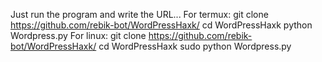 Just run the program and write the URL... 
For termux:
git clone https://github.com/rebik-bot/WordPressHaxk/
cd WordPressHaxk
python Wordpress.py
For linux:
git clone https://github.com/rebik-bot/WordPressHaxk/
cd WordPressHaxk
sudo python Wordpress.py
